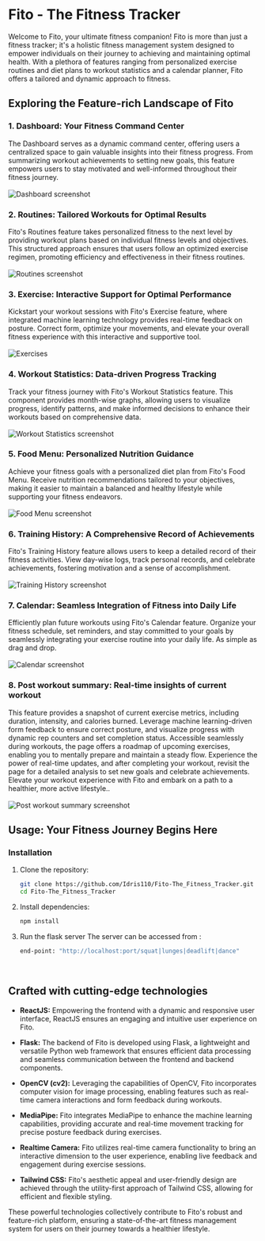 # Fito - The Fitness Tracker

Welcome to Fito, your ultimate fitness companion! Fito is more than just a fitness tracker; it's a holistic fitness management system designed to empower individuals on their journey to achieving and maintaining optimal health. With a plethora of features ranging from personalized exercise routines and diet plans to workout statistics and a calendar planner, Fito offers a tailored and dynamic approach to fitness.

## Exploring the Feature-rich Landscape of Fito

### 1. Dashboard: Your Fitness Command Center
The Dashboard serves as a dynamic command center, offering users a centralized space to gain valuable insights into their fitness progress. From summarizing workout achievements to setting new goals, this feature empowers users to stay motivated and well-informed throughout their fitness journey.\
<br>
![Dashboard screenshot](./src/images/readme/Screenshot%20(11).png)

### 2. Routines: Tailored Workouts for Optimal Results
Fito's Routines feature takes personalized fitness to the next level by providing workout plans based on individual fitness levels and objectives. This structured approach ensures that users follow an optimized exercise regimen, promoting efficiency and effectiveness in their fitness routines.\
<br>
![Routines screenshot](./src/images/readme/Screenshot%20(8).png)

### 3. Exercise: Interactive Support for Optimal Performance
Kickstart your workout sessions with Fito's Exercise feature, where integrated machine learning technology provides real-time feedback on posture. Correct form, optimize your movements, and elevate your overall fitness experience with this interactive and supportive tool.\
<br>
![Exercises](./src/images/readme/exercises.gif)
<!-- <video loop src="./src/images/readme/Fito-Dashboard-GoogleChrome.mp4">  video </video>  -->

### 4. Workout Statistics: Data-driven Progress Tracking
Track your fitness journey with Fito's Workout Statistics feature. This component provides month-wise graphs, allowing users to visualize progress, identify patterns, and make informed decisions to enhance their workouts based on comprehensive data.\
<br>
![Workout Statistics screenshot](./src/images/readme/Screenshot%20(14).png)

### 5. Food Menu: Personalized Nutrition Guidance
Achieve your fitness goals with a personalized diet plan from Fito's Food Menu. Receive nutrition recommendations tailored to your objectives, making it easier to maintain a balanced and healthy lifestyle while supporting your fitness endeavors.\
<br>
![Food Menu screenshot](./src/images/readme/Screenshot%20(16).png)

### 6. Training History: A Comprehensive Record of Achievements
Fito's Training History feature allows users to keep a detailed record of their fitness activities. View day-wise logs, track personal records, and celebrate achievements, fostering motivation and a sense of accomplishment.\
<br>
![Training History screenshot](./src/images/readme/Screenshot%20(17).png)

### 7. Calendar: Seamless Integration of Fitness into Daily Life
Efficiently plan future workouts using Fito's Calendar feature. Organize your fitness schedule, set reminders, and stay committed to your goals by seamlessly integrating your exercise routine into your daily life. As simple as drag and drop.\
<br>
![Calendar screenshot](./src/images/readme/Screenshot%20(19).png)

### 8. Post workout summary: Real-time insights of current workout
This feature provides a snapshot of current exercise metrics, including duration, intensity, and calories burned. Leverage machine learning-driven form feedback to ensure correct posture, and visualize progress with dynamic rep counters and set completion status. Accessible seamlessly during workouts, the page offers a roadmap of upcoming exercises, enabling you to mentally prepare and maintain a steady flow. Experience the power of real-time updates, and after completing your workout, revisit the page for a detailed analysis to set new goals and celebrate achievements. Elevate your workout experience with Fito and embark on a path to a healthier, more active lifestyle..\
<br>
![Post workout summary screenshot](./src/images/readme/Screenshot%20(8).png)
<br>

## Usage: Your Fitness Journey Begins Here

### Installation
1. Clone the repository:
   ```bash
   git clone https://github.com/Idris110/Fito-The_Fitness_Tracker.git
   cd Fito-The_Fitness_Tracker
   ```
2. Install dependencies:
   ```bash
   npm install
   ```
3. Run the flask server
   The server can be accessed from :
   ```bash
   end-point: "http://localhost:port/squat|lunges|deadlift|dance"
   ```

<br>

## Crafted with cutting-edge technologies

- **ReactJS:** Empowering the frontend with a dynamic and responsive user interface, ReactJS ensures an engaging and intuitive user experience on Fito.

- **Flask:** The backend of Fito is developed using Flask, a lightweight and versatile Python web framework that ensures efficient data processing and seamless communication between the frontend and backend components.

- **OpenCV (cv2):** Leveraging the capabilities of OpenCV, Fito incorporates computer vision for image processing, enabling features such as real-time camera interactions and form feedback during workouts.

- **MediaPipe:** Fito integrates MediaPipe to enhance the machine learning capabilities, providing accurate and real-time movement tracking for precise posture feedback during exercises.

- **Realtime Camera:** Fito utilizes real-time camera functionality to bring an interactive dimension to the user experience, enabling live feedback and engagement during exercise sessions.

- **Tailwind CSS:** Fito's aesthetic appeal and user-friendly design are achieved through the utility-first approach of Tailwind CSS, allowing for efficient and flexible styling.

These powerful technologies collectively contribute to Fito's robust and feature-rich platform, ensuring a state-of-the-art fitness management system for users on their journey towards a healthier lifestyle.
